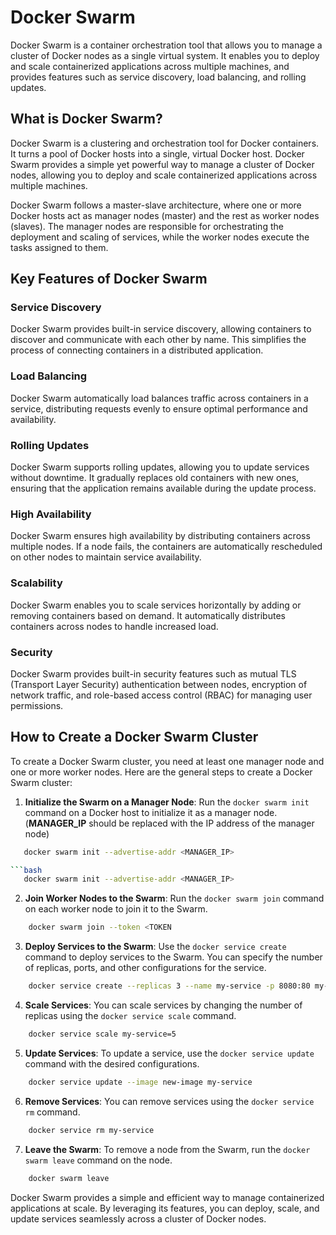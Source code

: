 # Docker Swarm

Docker Swarm is a container orchestration tool that allows you to manage a cluster of Docker nodes as a single virtual system. It enables you to deploy and scale containerized applications across multiple machines, and provides features such as service discovery, load balancing, and rolling updates.

## What is Docker Swarm?

Docker Swarm is a clustering and orchestration tool for Docker containers. It turns a pool of Docker hosts into a single, virtual Docker host. Docker Swarm provides a simple yet powerful way to manage a cluster of Docker nodes, allowing you to deploy and scale containerized applications across multiple machines.

Docker Swarm follows a master-slave architecture, where one or more Docker hosts act as manager nodes (master) and the rest as worker nodes (slaves). The manager nodes are responsible for orchestrating the deployment and scaling of services, while the worker nodes execute the tasks assigned to them.

## Key Features of Docker Swarm

### Service Discovery

Docker Swarm provides built-in service discovery, allowing containers to discover and communicate with each other by name. This simplifies the process of connecting containers in a distributed application.

### Load Balancing

Docker Swarm automatically load balances traffic across containers in a service, distributing requests evenly to ensure optimal performance and availability.

### Rolling Updates

Docker Swarm supports rolling updates, allowing you to update services without downtime. It gradually replaces old containers with new ones, ensuring that the application remains available during the update process.

### High Availability

Docker Swarm ensures high availability by distributing containers across multiple nodes. If a node fails, the containers are automatically rescheduled on other nodes to maintain service availability.

### Scalability

Docker Swarm enables you to scale services horizontally by adding or removing containers based on demand. It automatically distributes containers across nodes to handle increased load.

### Security

Docker Swarm provides built-in security features such as mutual TLS (Transport Layer Security) authentication between nodes, encryption of network traffic, and role-based access control (RBAC) for managing user permissions.

## How to Create a Docker Swarm Cluster

To create a Docker Swarm cluster, you need at least one manager node and one or more worker nodes. Here are the general steps to create a Docker Swarm cluster:

1. **Initialize the Swarm on a Manager Node**: Run the `docker swarm init` command on a Docker host to initialize it as a manager node. (**MANAGER_IP** should be replaced with the IP address of the manager node)

```bash
   docker swarm init --advertise-addr <MANAGER_IP>

```bash
   docker swarm init --advertise-addr <MANAGER_IP>
```
   
2. **Join Worker Nodes to the Swarm**: Run the `docker swarm join` command on each worker node to join it to the Swarm.

```bash
    docker swarm join --token <TOKEN
```
   
3. **Deploy Services to the Swarm**: Use the `docker service create` command to deploy services to the Swarm. You can specify the number of replicas, ports, and other configurations for the service.

```bash
    docker service create --replicas 3 --name my-service -p 8080:80 my-image
```

4. **Scale Services**: You can scale services by changing the number of replicas using the `docker service scale` command.

```bash
    docker service scale my-service=5
```

5. **Update Services**: To update a service, use the `docker service update` command with the desired configurations.

```bash
    docker service update --image new-image my-service
```

6. **Remove Services**: You can remove services using the `docker service rm` command.

```bash
    docker service rm my-service
```

7. **Leave the Swarm**: To remove a node from the Swarm, run the `docker swarm leave` command on the node.

```bash
    docker swarm leave
```

Docker Swarm provides a simple and efficient way to manage containerized applications at scale. By leveraging its features, you can deploy, scale, and update services seamlessly across a cluster of Docker nodes.

